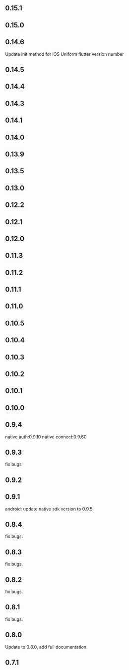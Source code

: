 ## 0.15.1
## 0.15.0
## 0.14.6
Update init method for iOS
Uniform flutter version number
## 0.14.5
## 0.14.4
## 0.14.3
## 0.14.1
## 0.14.0
## 0.13.9
## 0.13.5
## 0.13.0
## 0.12.2
## 0.12.1
## 0.12.0
## 0.11.3
## 0.11.2
## 0.11.1
## 0.11.0
## 0.10.5
## 0.10.4
## 0.10.3
## 0.10.2
## 0.10.1
## 0.10.0
## 0.9.4
native auth:0.9.10
native connect:0.9.60
## 0.9.3
fix bugs
## 0.9.2
## 0.9.1
android: update native sdk version to 0.9.5
## 0.8.4
fix bugs.

## 0.8.3
fix bugs.
## 0.8.2
fix bugs.
## 0.8.1
fix bugs.

## 0.8.0
Update to 0.8.0, add full documentation.


## 0.7.1


